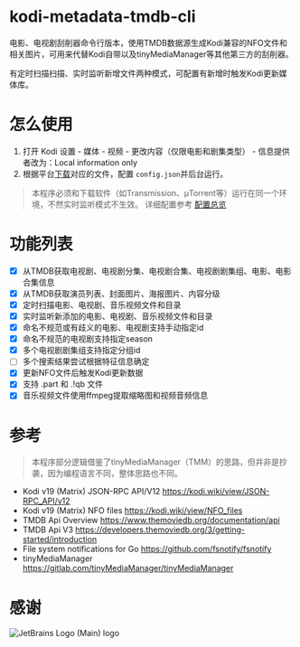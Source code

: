 # kodi-metadata-tmdb-cli

电影、电视剧刮削器命令行版本，使用TMDB数据源生成Kodi兼容的NFO文件和相关图片，可用来代替Kodi自带以及tinyMediaManager等其他第三方的刮削器。

有定时扫描扫描、实时监听新增文件两种模式，可配置有新增时触发Kodi更新媒体库。

# 怎么使用

1. 打开 Kodi 设置 - 媒体 - 视频  - 更改内容（仅限电影和剧集类型） - 信息提供者改为：Local information only
2. 根据平台[下载](https://github.com/fengqi/kodi-metadata-tmdb-cli/releases)对应的文件，配置 `config.json`并后台运行。

> 本程序必须和下载软件（如Transmission、µTorrent等）运行在同一个环境，不然实时监听模式不生效。
> 详细配置参考 [配置总览](https://github.com/fengqi/kodi-metadata-tmdb-cli/wiki/%E9%85%8D%E7%BD%AE%E6%96%87%E4%BB%B6)

# 功能列表

- [x] 从TMDB获取电视剧、电视剧分集、电视剧合集、电视剧剧集组、电影、电影合集信息
- [x] 从TMDB获取演员列表、封面图片、海报图片、内容分级
- [x] 定时扫描电影、电视剧、音乐视频文件和目录
- [x] 实时监听新添加的电影、电视剧、音乐视频文件和目录
- [x] 命名不规范或有歧义的电影、电视剧支持手动指定id
- [x] 命名不规范的电视剧支持指定season
- [x] 多个电视剧剧集组支持指定分组id
- [ ] 多个搜索结果尝试根据特征信息确定
- [x] 更新NFO文件后触发Kodi更新数据
- [x] 支持 .part 和 .!qb 文件
- [x] 音乐视频文件使用ffmpeg提取缩略图和视频音频信息

# 参考

> 本程序部分逻辑借鉴了tinyMediaManager（TMM）的思路，但并非是抄袭，因为编程语言不同，整体思路也不同。

- Kodi v19 (Matrix) JSON-RPC API/V12 https://kodi.wiki/view/JSON-RPC_API/v12
- Kodi v19 (Matrix) NFO files https://kodi.wiki/view/NFO_files
- TMDB Api Overview https://www.themoviedb.org/documentation/api
- TMDB Api V3 https://developers.themoviedb.org/3/getting-started/introduction
- File system notifications for Go https://github.com/fsnotify/fsnotify
- tinyMediaManager https://gitlab.com/tinyMediaManager/tinyMediaManager

# 感谢
![JetBrains Logo (Main) logo](https://resources.jetbrains.com/storage/products/company/brand/logos/jb_beam.svg)
